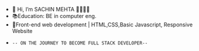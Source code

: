- 👋 Hi, I’m SACHIN MEHTA 👨‍🎓👩‍💻
- 📚Education: BE in computer eng.
- 🌱Front-end web development | HTML,CSS,Basic Javascript, Responsive Website 
-     -- ON THE JOURNEY TO BECOME FULL STACK DEVELOPER--
<!---
sachinmehta07/sachinmehta07 is a ✨ special ✨ repository because its `README.md` (this file) appears on your GitHub profile.
You can click the Preview link to take a look at your changes.
--->
